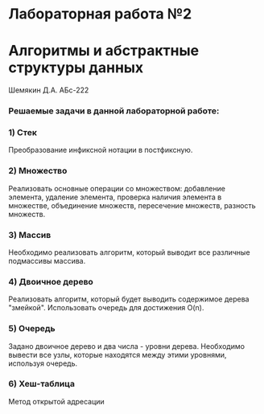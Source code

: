 # Лабораторная работа №2
# Алгоритмы и абстрактные структуры данных
Шемякин Д.А. АБс-222

### Решаемые задачи в данной лабораторной работе:

### 1) Стек
Преобразование инфиксной нотации в постфиксную.

### 2) Множество
Реализовать основные операции со множеством: добавление элемента, 
удаление элемента, проверка наличия элемента в множестве, объединение 
множеств, пересечение множеств, разность множеств.

### 3) Массив
Необходимо реализовать алгоритм, который выводит все различные 
подмассивы массива.

### 4) Двоичное дерево
Реализовать алгоритм, который будет выводить содержимое дерева 
"змейкой". Использовать очередь для достижения O(n).

### 5) Очередь
Задано двоичное дерево и два числа - уровни дерева. Необходимо вывести 
все узлы, которые находятся между этими уровнями, используя очередь.

### 6) Хеш-таблица
Метод открытой адресации